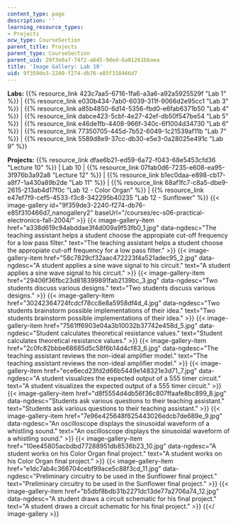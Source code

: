 ```yaml
---
content_type: page
description: ''
learning_resource_types:
- Projects
ocw_type: CourseSection
parent_title: Projects
parent_type: CourseSection
parent_uid: 29f3e0a7-74f2-a645-9ded-6a01261bbaea
title: 'Image Gallery: Lab 10'
uid: 9f359de3-2240-f274-db76-e85f310466d7
---
```


**Labs:** {{% resource_link 423c7aa5-6716-1fa6-a3a6-a92a5925529f "Lab 1" %}} | {{% resource_link e030b434-7ab0-6039-311f-9066d2e95cc1 "Lab 3" %}} | {{% resource_link a85b4850-6d14-5356-fbd0-e6fab6371b50 "Lab 4" %}} | {{% resource_link dabce423-5cbf-4e27-42ef-db50f547be54 "Lab 5" %}} | {{% resource_link e46de1fb-4408-966f-340c-6f1004d34730 "Lab 6" %}} | {{% resource_link 77350705-445d-7b52-6049-1c21539af11b "Lab 7" %}} | {{% resource_link 5589d8e9-37cc-db30-e5e3-0a28025e491c "Lab 9" %}}

**Projects:** {{% resource_link dfae6b21-ed59-6a72-f043-68e5453cfd36 "Lecture 10" %}} | Lab 10 | {{% resource_link 07fab0d6-7235-e608-ea95-3f976b3a92a8 "Lecture 12" %}} | {{% resource_link b1ec0daa-e898-cb17-a8f7-1a430a89b2de "Lab 11" %}} | {{% resource_link 68af1fc7-c8a5-dbe9-2615-213ab4d17f0c "Lab 12 - Color Organ" %}} | {{% resource_link e47ef7f9-cef5-4533-f3c8-342295b40235 "Lab 12 - Sunflower" %}}
{{< image-gallery id="9f359de3-2240-f274-db76-e85f310466d7_nanogallery2" baseUrl="/courses/ec-s06-practical-electronics-fall-2004/" >}}
{{< image-gallery-item href="a338d619c94abddae3f4d009a9f53fb0_1.jpg" data-ngdesc="The teaching assistant helps a student choose the appropiate cut-off frequency for a low pass filter." text="The teaching assistant helps a student choose the appropiate cut-off frequency for a low pass filter." >}}
{{< image-gallery-item href="58c7829cf32aac472223f4a521adec95_2.jpg" data-ngdesc="A student applies a sine wave signal to his circuit." text="A student applies a sine wave signal to his circuit." >}}
{{< image-gallery-item href="29406f36fbc23d818399891fab2139bc_3.jpg" data-ngdesc="Two students discuss various designs." text="Two students discuss various designs." >}}
{{< image-gallery-item href="30242364724fcdcf78cc8e8a5958df4d_4.jpg" data-ngdesc="Two students brainstorm possible implementations of their idea." text="Two students brainstorm possible implementations of their idea." >}}
{{< image-gallery-item href="7561ff6903e04a3b10032b37742e458d_5.jpg" data-ngdesc="Student calculates theoretical resistance values." text="Student calculates theoretical resistance values." >}}
{{< image-gallery-item href="2c0fc82bbbe68685d5c58f6b14d4cf83_6.jpg" data-ngdesc="The teaching assistant reviews the non-ideal amplifier model." text="The teaching assistant reviews the non-ideal amplifier model." >}}
{{< image-gallery-item href="ece6ecd23fd2d66b5449e148321e3d71_7.jpg" data-ngdesc="A student visualizes the expected output of a 555 timer circuit." text="A student visualizes the expected output of a 555 timer circuit." >}}
{{< image-gallery-item href="d8f5554d4db56f36c807ffaafe8bc899_8.jpg" data-ngdesc="Students ask various questions to their teaching assistant." text="Students ask various questions to their teaching assistant." >}}
{{< image-gallery-item href="7e96e425648f625443026edcb7de689e_9.jpg" data-ngdesc="An oscilloscope displays the sinusoidal waveform of a whistling sound." text="An oscilloscope displays the sinusoidal waveform of a whistling sound." >}}
{{< image-gallery-item href="10ee45805acbdbd77288951db8536b23_10.jpg" data-ngdesc="A student works on his Color Organ final project." text="A student works on his Color Organ final project." >}}
{{< image-gallery-item href="e1dc7ab4c366704cebf99ace5c88f3cd_11.jpg" data-ngdesc="Preliminary circuitry to be used in the Sunflower final project." text="Preliminary circuitry to be used in the Sunflower final project." >}}
{{< image-gallery-item href="b5dbf8bdb31b2271dc13de77a2706a74_12.jpg" data-ngdesc="A student draws a circuit schematic for his final project." text="A student draws a circuit schematic for his final project." >}}
{{</ image-gallery >}}
